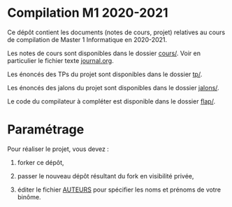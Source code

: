 # Compilation M1 2020-2021

Ce dépôt contient les documents (notes de cours, projet) relatives au cours de
compilation de Master 1 Informatique en 2020-2021.

Les notes de cours sont disponibles dans le dossier [cours/](cours/). Voir en
particulier le fichier texte [journal.org](cours/journal.org).

Les énoncés des TPs du projet sont disponibles dans le dossier [tp/](tp/).

Les énoncés des jalons du projet sont disponibles dans le dossier
[jalons/](jalons/).

Le code du compilateur à compléter est disponible dans le dossier
[flap/](flap/).

# Paramétrage

Pour réaliser le projet, vous devez :

1. forker ce dépôt,

2. passer le nouveau dépôt résultant du fork en visibilité privée,

3. éditer le fichier [AUTEURS](flap/AUTEURS) pour spécifier les noms et prénoms
   de votre binôme.
